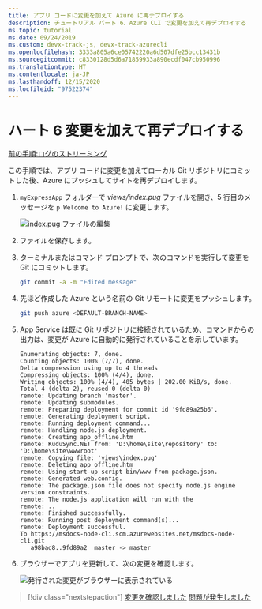 ```yaml
---
title: アプリ コードに変更を加えて Azure に再デプロイする
description: チュートリアル パート 6、Azure CLI で変更を加えて再デプロイする
ms.topic: tutorial
ms.date: 09/24/2019
ms.custom: devx-track-js, devx-track-azurecli
ms.openlocfilehash: 3333a805a6ce05742220a6d507dfe25bcc13431b
ms.sourcegitcommit: c8330128d5d6a71859933a890ecdf047cb950996
ms.translationtype: HT
ms.contentlocale: ja-JP
ms.lasthandoff: 12/15/2020
ms.locfileid: "97522374"
---
```

# <a name="part-6-make-changes-and-redeploy"></a>ハート 6 変更を加えて再デプロイする

[前の手順:ログのストリーミング](tutorial-vscode-azure-cli-node-05.md)

この手順では、アプリ コードに変更を加えてローカル Git リポジトリにコミットした後、Azure にプッシュしてサイトを再デプロイします。

1. `myExpressApp` フォルダーで *views/index.pug* ファイルを開き、5 行目のメッセージを `p Welcome to Azure!` に変更します。

    ![index.pug ファイルの編集](media/azure-cli/editpugfile.png)

1. ファイルを保存します。

1. ターミナルまたはコマンド プロンプトで、次のコマンドを実行して変更を Git にコミットします。

    ```bash
    git commit -a -m "Edited message"
    ```

1. 先ほど作成した Azure という名前の Git リモートに変更をプッシュします。

    ```bash
    git push azure <DEFAULT-BRANCH-NAME>
    ```

1. App Service は既に Git リポジトリに接続されているため、コマンドからの出力は、変更が Azure に自動的に発行されていることを示しています。 

    ```output
    Enumerating objects: 7, done.
    Counting objects: 100% (7/7), done.
    Delta compression using up to 4 threads
    Compressing objects: 100% (4/4), done.
    Writing objects: 100% (4/4), 405 bytes | 202.00 KiB/s, done.
    Total 4 (delta 2), reused 0 (delta 0)
    remote: Updating branch 'master'.
    remote: Updating submodules.
    remote: Preparing deployment for commit id '9fd89a25b6'.
    remote: Generating deployment script.
    remote: Running deployment command...
    remote: Handling node.js deployment.
    remote: Creating app_offline.htm
    remote: KuduSync.NET from: 'D:\home\site\repository' to: 'D:\home\site\wwwroot'
    remote: Copying file: 'views\index.pug'
    remote: Deleting app_offline.htm
    remote: Using start-up script bin/www from package.json.
    remote: Generated web.config.
    remote: The package.json file does not specify node.js engine version constraints.
    remote: The node.js application will run with the 
    remote: ..
    remote: Finished successfully.
    remote: Running post deployment command(s)...
    remote: Deployment successful.
    To https://msdocs-node-cli.scm.azurewebsites.net/msdocs-node-cli.git
       a98bad8..9fd89a2  master -> master
    ```

1. ブラウザーでアプリを更新して、次の変更を確認します。

    ![発行された変更がブラウザーに表示されている](media/azure-cli/remote-app-changes.png)

> [!div class="nextstepaction"]
> [変更を確認しました](tutorial-vscode-azure-cli-node-07.md) [問題が発生しました](https://www.research.net/r/PWZWZ52?tutorial=node-deployment&step=publishing-changes)
